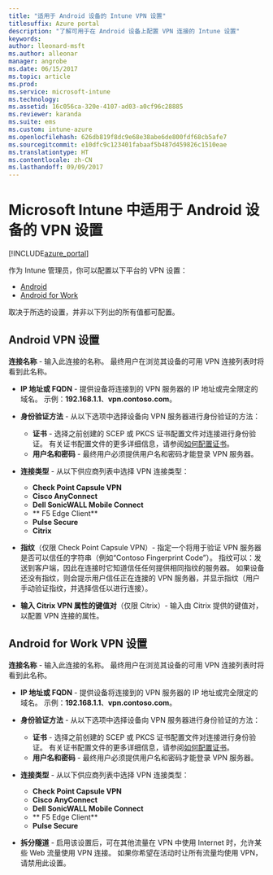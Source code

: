 ```yaml
---
title: "适用于 Android 设备的 Intune VPN 设置"
titlesuffix: Azure portal
description: "了解可用于在 Android 设备上配置 VPN 连接的 Intune 设置"
keywords: 
author: lleonard-msft
ms.author: alleonar
manager: angrobe
ms.date: 06/15/2017
ms.topic: article
ms.prod: 
ms.service: microsoft-intune
ms.technology: 
ms.assetid: 16c056ca-320e-4107-ad03-a0cf96c28885
ms.reviewer: karanda
ms.suite: ems
ms.custom: intune-azure
ms.openlocfilehash: 626db819f8dc9e68e38abe6de800fdf68cb5afe7
ms.sourcegitcommit: e10dfc9c123401fabaaf5b487d459826c1510eae
ms.translationtype: HT
ms.contentlocale: zh-CN
ms.lasthandoff: 09/09/2017
---
```

# <a name="vpn-settings-for-android-devices-in-microsoft-intune"></a>Microsoft Intune 中适用于 Android 设备的 VPN 设置

[!INCLUDE[azure_portal](./includes/azure_portal.md)]

作为 Intune 管理员，你可以配置以下平台的 VPN 设置：

- [Android](#android-vpn-settings)
- [Android for Work](#android-for-work-vpn-settings)

取决于所选的设置，并非以下列出的所有值都可配置。

## <a name="android-vpn-settings"></a>Android VPN 设置
**连接名称** - 输入此连接的名称。 最终用户在浏览其设备的可用 VPN 连接列表时将看到此名称。
- **IP 地址或 FQDN** - 提供设备将连接到的 VPN 服务器的 IP 地址或完全限定的域名。 示例：**192.168.1.1**、**vpn.contoso.com**。
- **身份验证方法** - 从以下选项中选择设备向 VPN 服务器进行身份验证的方法：
    - **证书** - 选择之前创建的 SCEP 或 PKCS 证书配置文件对连接进行身份验证。 有关证书配置文件的更多详细信息，请参阅[如何配置证书](certificates-configure.md)。
    - **用户名和密码** - 最终用户必须提供用户名和密码才能登录 VPN 服务器。
- **连接类型** - 从以下供应商列表中选择 VPN 连接类型：
    - **Check Point Capsule VPN**
    - **Cisco AnyConnect**
    - **Dell SonicWALL Mobile Connect**
    - ** F5 Edge Client**
    - **Pulse Secure**
    - **Citrix**

- **指纹**（仅限 Check Point Capsule VPN）- 指定一个将用于验证 VPN 服务器是否可以信任的字符串（例如“Contoso Fingerprint Code”）。 指纹可以：发送到客户端，因此在连接时它知道信任任何提供相同指纹的服务器。 如果设备还没有指纹，则会提示用户信任正在连接的 VPN 服务器，并显示指纹（用户手动验证指纹，并选择信任以进行连接）。
- **输入 Citrix VPN 属性的键值对**（仅限 Citrix）- 输入由 Citrix 提供的键值对，以配置 VPN 连接的属性。

## <a name="android-for-work-vpn-settings"></a>Android for Work VPN 设置

**连接名称** - 输入此连接的名称。 最终用户在浏览其设备的可用 VPN 连接列表时将看到此名称。
- **IP 地址或 FQDN** - 提供设备将连接到的 VPN 服务器的 IP 地址或完全限定的域名。 示例：**192.168.1.1**、**vpn.contoso.com**。
- **身份验证方法** - 从以下选项中选择设备向 VPN 服务器进行身份验证的方法：
    - **证书** - 选择之前创建的 SCEP 或 PKCS 证书配置文件对连接进行身份验证。 有关证书配置文件的更多详细信息，请参阅[如何配置证书](certificates-configure.md)。
    - **用户名和密码** - 最终用户必须提供用户名和密码才能登录 VPN 服务器。
- **连接类型** - 从以下供应商列表中选择 VPN 连接类型：
    - **Check Point Capsule VPN**
    - **Cisco AnyConnect**
    - **Dell SonicWALL Mobile Connect**
    - ** F5 Edge Client**
    - **Pulse Secure**

- **拆分隧道** - 启用该设置后，可在其他流量在 VPN 中使用 Internet 时，允许某些 Web 流量使用 VPN 连接。 如果你希望在活动时让所有流量均使用 VPN，请禁用此设置。
